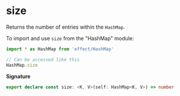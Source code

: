 # size

Returns the number of entries within the `HashMap`.

To import and use `size` from the "HashMap" module:

```ts
import * as HashMap from 'effect/HashMap'

// Can be accessed like this
HashMap.size
```

**Signature**

```ts
export declare const size: <K, V>(self: HashMap<K, V>) => number
```

